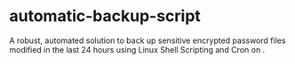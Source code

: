 # automatic-backup-script
A robust, automated solution to back up sensitive encrypted password files modified in the last 24 hours using Linux Shell Scripting and Cron on . 
